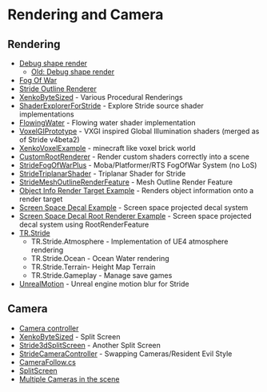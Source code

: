# Rendering and Camera

## Rendering
- [Debug shape render](https://github.com/Doprez/Stride.DebugShapes)
  - [Old: Debug shape render](https://github.com/profan/XenkoDebugRendering/tree/master/DebugRendering)
- [Fog Of War](https://github.com/herocrab/StrideFogOfWarPlus)
- [Stride Outline Renderer](https://github.com/SoulRider/StrideOutlineRenderer)
- [XenkoByteSized](https://github.com/profan/XenkoByteSized) - Various Procedural Renderings
- [ShaderExplorerForStride](https://github.com/tebjan/Stride.ShaderExplorer/releases) - Explore Stride source shader implementations
- [FlowingWater](https://github.com/TomGroner/XenkoFlowingWater) - Flowing water shader implementation
- [VoxelGIPrototype](https://github.com/WhyPenguins/XenkoVoxelGI) - VXGI inspired Global Illumination shaders (merged as of Stride v4beta2)
- [XenkoVoxelExample](https://github.com/jason-wilmans/XenkoVoxelExample) - minecraft like voxel brick world
- [CustomRootRenderer](https://github.com/tebjan/Xenko.CustomRootRenderFeature) - Render custom shaders correctly into a scene
- [StrideFogOfWarPlus](https://github.com/herocrab/StrideFogOfWarPlus) - Moba/Platformer/RTS FogOfWar System (no LoS)
- [StrideTriplanarShader](https://github.com/herocrab/StrideTriplanarShader) - Triplanar Shader for Stride
- [StrideMeshOutlineRenderFeature](https://github.com/herocrab/StrideMeshOutlineRenderFeature) - Mesh Outline Render Feature
- [Object Info Render Target Example](https://github.com/Basewq/XenkoProofOfConcepts/tree/master/ObjectInfoRenderTargetExample) - Renders object information onto a render target
- [Screen Space Decal Example](https://github.com/Basewq/XenkoProofOfConcepts/tree/master/ScreenSpaceDecalExample) - Screen space projected decal system
- [Screen Space Decal Root Renderer Example](https://github.com/Basewq/XenkoProofOfConcepts/tree/master/ScreenSpaceDecalRootRendererExample) - Screen space projected decal system using RootRenderFeature
- [TR.Stride](https://github.com/johang88/TR.Stride)
    - TR.Stride.Atmosphere - Implementation of UE4 atmosphere rendering
    - TR.Stride.Ocean - Ocean Water rendering
    - TR.Stride.Terrain- Height Map Terrain
    - TR.Stride.Gameplay - Manage save games
- [UnrealMotion](https://github.com/ykafia/UnrealMotion) - Unreal engine motion blur for Stride

## Camera
- [Camera controller](https://github.com/herocrab/StrideCameraController)
- [XenkoByteSized](https://github.com/profan/XenkoByteSized) - Split Screen
- [Stride3dSplitScreen](https://github.com/spasarto/Stride3dSplitScreen) - Another Split Screen
- [StrideCameraController](https://github.com/herocrab/StrideCameraController) - Swapping Cameras/Resident Evil Style
- [CameraFollow.cs](https://gist.github.com/ykafia/371b310de1ba7bb8ab3d2feffce2a190)
- [SplitScreen](https://github.com/profan/XenkoByteSized#xenkobytesizedsplitscreen)
- [Multiple Cameras in the scene](https://www.youtube.com/watch?v=_qUhcn9i_yw)
